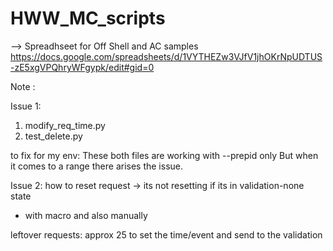 # HWW_MC_scripts
--> Spreadhseet for Off Shell and AC samples
https://docs.google.com/spreadsheets/d/1VYTHEZw3VJfV1jhOKrNpUDTUS-zE5xgVPQhryWFgypk/edit#gid=0

Note : 

Issue 1:

1. modify_req_time.py
2. test_delete.py 

to fix for my env:
These both files are working with --prepid only 
But when it comes to a range there arises the issue.


Issue 2:
how to reset request -> its not resetting if its in validation-none state
- with macro and also manually

leftover requests: approx 25 to set the time/event and send to the validation

